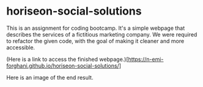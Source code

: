 # horiseon-social-solutions

This is an assignment for coding bootcamp. It's a simple webpage that describes the services of a fictitious marketing company. We were required to refactor the given code, with the goal of making it cleaner and more accessible.

(Here is a link to access the finished webpage.)[https://n-emi-forghani.github.io/horiseon-social-solutions/]

Here is an image of the end result.